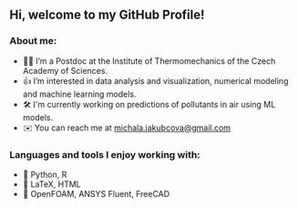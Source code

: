 ## **Hi, welcome to my GitHub Profile!**

### About me:
- 👩‍💻 I’m a Postdoc at the Institute of Thermomechanics of the Czech Academy of Sciences.
- 👍 I’m interested in data analysis and visualization, numerical modeling and machine learning models.
- 🛠️ I'm currently working on predictions of pollutants in air using ML models.
- ✉️ You can reach me at michala.jakubcova@gmail.com

### Languages and tools I enjoy working with:
- 🤖 Python, R
- 🤖 LaTeX, HTML
- 🤖 OpenFOAM, ANSYS Fluent, FreeCAD


<!---
jakubcovam/jakubcovam is a ✨ special ✨ repository because its `README.md` (this file) appears on your GitHub profile.
You can click the Preview link to take a look at your changes.
- 💞️ I’m looking to collaborate on ...
--->
